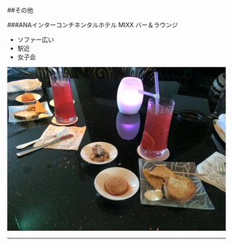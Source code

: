 ##その他

###ANAインターコンチネンタルホテル MIXX バー＆ラウンジ
- ソファー広い
- 駅近
- 女子会

![other](img/g13.jpg)


---------------------------------------
